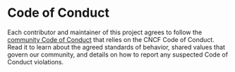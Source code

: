 # Code of Conduct

Each contributor and maintainer of this project agrees to follow the [community Code of Conduct](https://github.com/kyma-project/community/blob/main/CODE_OF_CONDUCT.md) that relies on the CNCF Code of Conduct. Read it to learn about the agreed standards of behavior, shared values that govern our community, and details on how to report any suspected Code of Conduct violations.
